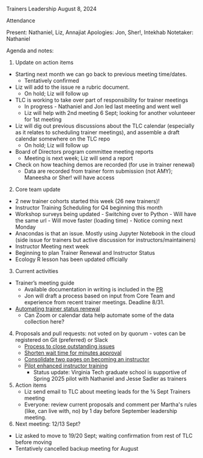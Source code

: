 Trainers Leadership August 8, 2024

Attendance

Present: Nathaniel, Liz, Annajiat
Apologies: Jon, Sher!, Intekhab
Notetaker: Nathaniel

Agenda and notes:

1. Update on action items
  - Starting next month we can go back to previous meeting time/dates.
    - Tentatively confirmed
  - Liz will add to the issue re a rubric document.
    - On hold; Liz will follow up
  - TLC is working to take over part of responsibility for trainer meetings
    - In progress - Nathaniel and Jon led last meeting and went well
    - Liz will help with 2nd meeting 6 Sept; looking for another volunteeer for 1st meeting
  - Liz will dig out previous discussions about the TLC calendar (especially as it relates to scheduling trainer meetings), and assemble a draft calendar somewhere on the TLC repo
    - On hold; Liz will follow up
  - Board of Directors program committee meeting reports
    - Meeting is next week; Liz will send a report
  - Check on how teaching demos are recorded (for use in trainer renewal)
    - Data are recorded from trainer form submission (not AMY); Maneesha or Sher! will have access
2.  Core team update
  -   2 new trainer cohorts started this week (26 new trainers)!
  -   Instructor Training Scheduling for Q4 beginning this month
  -   Workshop surveys being updated
    -   Switching over to Python
    -   Will have the same url
    -   Will move faster (loading time)
    -   Notice coming next Monday
  -   Anacondas is that an issue. Mostly using Jupyter Notebook in the cloud (side issue for trainers but active discussion for instructors/maintainers)
  -   Instructor Meeting next week
  -   Beginning to plan Trainer Renewal and Instructor Status
  -   Ecology R lesson has been updated officially
3.  Current activities
  - Trainer’s meeting guide
    - Available documentation in writing is included in the [PR](https://github.com/carpentries/trainers/pull/299)
    - Jon will draft a process based on input from Core Team and experience from recent trainer meetings. Deadline 8/31.
  - [Automating trainer status renewal](https://github.com/carpentries/trainers/issues/261)
    - Can Zoom or calendar data help automate some of the data collection here?
4.  Proposals and pull requests: not voted on by quorum - votes can be registered on Git (preferred) or Slack
    -   [Process to close outstanding issues](https://github.com/carpentries/trainers/issues/295)
    -   [Shorten wait time for minutes approval](https://github.com/carpentries/trainers/issues/294)
    -   [Consolidate two pages on becoming an instructor](https://github.com/carpentries/trainers/issues/292)
    -   [Pilot enhanced instructor training](https://github.com/carpentries/trainers/issues/286)
        -   Status update: Virginia Tech graduate school is supportive of Spring 2025 pilot with Nathaniel and Jesse Sadler as trainers
5.  Action items
    -   Liz send email to TLC about meeting leads for the ⅚ Sept Trainers meeting
    -   Everyone: review current proposals and comment per Martha's rules (like, can live with, no) by 1 day before September leadership meeting.
7.  Next meeting: 12/13 Sept?
  - Liz asked to move to 19/20 Sept; waiting confirmation from rest of TLC before moving
  - Tentatively cancelled backup meeting for August
